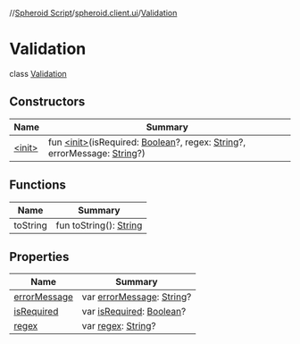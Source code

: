 //[Spheroid Script](../../index.md)/[spheroid.client.ui](../index.md)/[Validation](index.md)



# Validation  
 class [Validation](index.md)   


## Constructors  
  
|  Name|  Summary| 
|---|---|
| [&lt;init&gt;](-init-.md)|  fun [&lt;init&gt;](-init-.md)(isRequired: [Boolean](../../spheroid/-boolean/index.md)?, regex: [String](../../spheroid/-string/index.md)?, errorMessage: [String](../../spheroid/-string/index.md)?)   <br>


## Functions  
  
|  Name|  Summary| 
|---|---|
| toString| fun toString(): [String](../../spheroid/-string/index.md)  <br>


## Properties  
  
|  Name|  Summary| 
|---|---|
| [errorMessage](index.md#spheroid.client.ui/Validation/errorMessage/#/PointingToDeclaration/)|  var [errorMessage](index.md#spheroid.client.ui/Validation/errorMessage/#/PointingToDeclaration/): [String](../../spheroid/-string/index.md)?   <br>
| [isRequired](index.md#spheroid.client.ui/Validation/isRequired/#/PointingToDeclaration/)|  var [isRequired](index.md#spheroid.client.ui/Validation/isRequired/#/PointingToDeclaration/): [Boolean](../../spheroid/-boolean/index.md)?   <br>
| [regex](index.md#spheroid.client.ui/Validation/regex/#/PointingToDeclaration/)|  var [regex](index.md#spheroid.client.ui/Validation/regex/#/PointingToDeclaration/): [String](../../spheroid/-string/index.md)?   <br>

